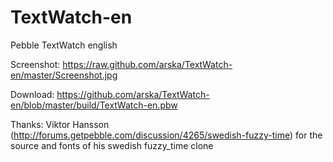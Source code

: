 TextWatch-en
============

Pebble TextWatch english

Screenshot: https://raw.github.com/arska/TextWatch-en/master/Screenshot.jpg

Download: https://github.com/arska/TextWatch-en/blob/master/build/TextWatch-en.pbw

Thanks: Viktor Hansson (http://forums.getpebble.com/discussion/4265/swedish-fuzzy-time) for the source and fonts of his swedish fuzzy_time clone
